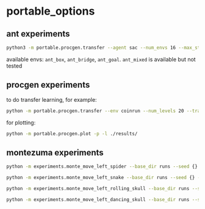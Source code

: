 # portable_options

## ant experiments
```bash
python3 -m portable.procgen.transfer --agent sac --num_envs 16 --max_steps 2_000_000 --env ant_box
```
available envs: `ant_box`, `ant_bridge`, `ant_goal`. `ant_mixed` is available but not tested

## procgen experiments
to do transfer learning, for example:
```bash
python -m portable.procgen.transfer --env coinrun --num_levels 20 --transfer_steps 500000 --num_policies 3 --seed 0
```
for plotting:
```bash
python -m portable.procgen.plot -p -l ./results/
```

## montezuma experiments
```bash
python -m experiments.monte_move_left_spider --base_dir runs --seed {} --config_file configs/monte_move_left_spider.gin

python -m experiments.monte_move_left_snake --base_dir runs --seed {} --config_file configs/monte_move_left_snake.gin

python -m experiments.monte_move_left_rolling_skull --base_dir runs --seed {} --config_file configs/monte_move_left_rolling_skull.gin

python -m experiments.monte_move_left_dancing_skull --base_dir runs --seed {} --config_file configs/monte_move_left_dancing_skull.gin 
```